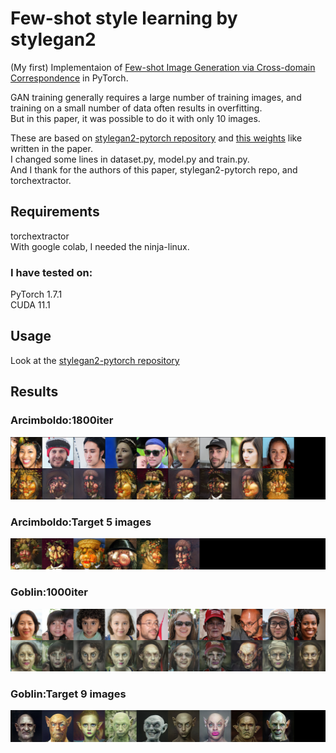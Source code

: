 # Few-shot style learning by stylegan2

(My first) Implementaion of [Few-shot Image Generation via Cross-domain Correspondence][1] in PyTorch.


GAN training generally requires a large number of training images, and training on a small number of data often results in overfitting.   
But in this paper, it was possible to do it with only 10 images.  


These are based on [stylegan2-pytorch repository][2] and [this weights][3] like written in the paper.  
I changed some lines in dataset.py, model.py and train.py.  
And I thank for the authors of this paper, stylegan2-pytorch repo, and torchextractor.  


## Requirements
torchextractor  
With google colab, I needed the ninja-linux.  
### I have tested on:
PyTorch 1.7.1  
CUDA 11.1  

## Usage 
Look at the [stylegan2-pytorch repository][2]  


## Results 
### Arcimboldo:1800iter   
![4] 

### Arcimboldo:Target 5 images   
![5]

### Goblin:1000iter  
![6]

### Goblin:Target 9 images  
![7] 


[1]:https://arxiv.org/pdf/2104.06820.pdf
[2]:https://github.com/rosinality/stylegan2-pytorch
[3]:https://drive.google.com/file/d/1PQutd-JboOCOZqmd95XWxWrO8gGEvRcO/
[4]:./figs/arcim_551800_margin_added.png
[5]:./figs/arcim_concat_img.png
[6]:./figs/gob_1000iter.png
[7]:./figs/goblin_concat_img.png

